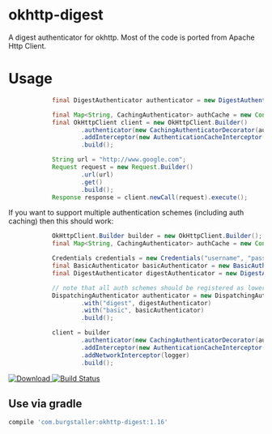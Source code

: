 # okhttp-digest
A digest authenticator for okhttp. Most of the code is 
ported from Apache Http Client.

# Usage

```java
            final DigestAuthenticator authenticator = new DigestAuthenticator(new Credentials("username", "pass"));

            final Map<String, CachingAuthenticator> authCache = new ConcurrentHashMap<>();
            final OkHttpClient client = new OkHttpClient.Builder()
                    .authenticator(new CachingAuthenticatorDecorator(authenticator, authCache))
                    .addInterceptor(new AuthenticationCacheInterceptor(authCache))
                    .build();

            String url = "http://www.google.com";
            Request request = new Request.Builder()
                    .url(url)
                    .get()
                    .build();
            Response response = client.newCall(request).execute();
```

If you want to support multiple authentication schemes (including auth caching) then this should
work:

```java
            OkHttpClient.Builder builder = new OkHttpClient.Builder();
            final Map<String, CachingAuthenticator> authCache = new ConcurrentHashMap<>();

            Credentials credentials = new Credentials("username", "pass");
            final BasicAuthenticator basicAuthenticator = new BasicAuthenticator(credentials);
            final DigestAuthenticator digestAuthenticator = new DigestAuthenticator(credentials);

            // note that all auth schemes should be registered as lowercase!
            DispatchingAuthenticator authenticator = new DispatchingAuthenticator.Builder()
                    .with("digest", digestAuthenticator)
                    .with("basic", basicAuthenticator)
                    .build();

            client = builder
                    .authenticator(new CachingAuthenticatorDecorator(authenticator, authCache))
                    .addInterceptor(new AuthenticationCacheInterceptor(authCache))
                    .addNetworkInterceptor(logger)
                    .build();
```

[ ![Download](https://api.bintray.com/packages/rburgst/android/okhttp-digest/images/download.svg) ](https://bintray.com/rburgst/android/okhttp-digest/_latestVersion)
[![Build Status](https://travis-ci.org/rburgst/okhttp-digest.svg?branch=master)](https://travis-ci.org/rburgst/okhttp-digest)

## Use via gradle

```groovy
compile 'com.burgstaller:okhttp-digest:1.16'
```
